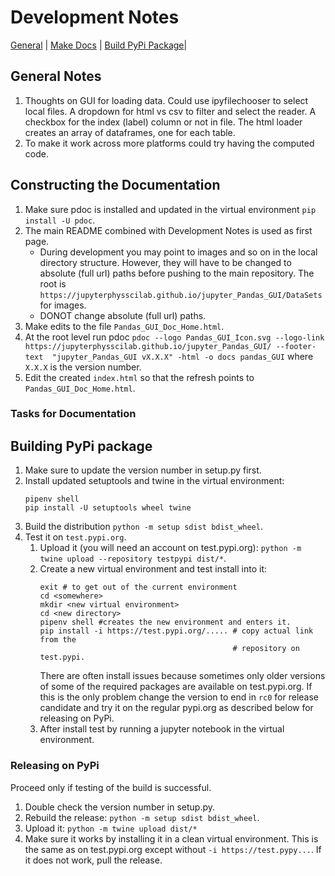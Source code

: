 # Development Notes

[General](#general-notes) | [Make Docs](#constructing-the-documentation) | 
[Build PyPi Package](#building-pypi-package)|
## General Notes
1. Thoughts on GUI for loading data. Could use ipyfilechooser to select 
   local files. A dropdown for html vs csv to filter and select the reader. 
   A checkbox for the index (label) column or not in file. The html loader 
   creates an array of dataframes, one for each table.
2. To make it work across more platforms could try having the computed code.

## Constructing the Documentation

1. Make sure pdoc is installed and updated in the virtual environment `pip 
   install -U pdoc`.
2. The main README combined with Development Notes is used as first page.
   * During development you may point to images and so on in the local
    directory structure. However, they will have to be changed to absolute 
     (full url) paths before pushing to the main repository. The root is 
     `https://jupyterphysscilab.github.io/jupyter_Pandas_GUI/DataSets` for 
     images.
   * DONOT change absolute (full url) paths.
3. Make edits to the file `Pandas_GUI_Doc_Home.html`.
4. At the root level run pdoc `pdoc --logo Pandas_GUI_Icon.svg --logo-link 
https://jupyterphysscilab.github.io/jupyter_Pandas_GUI/ --footer-text 
   "jupyter_Pandas_GUI vX.X.X" -html -o docs pandas_GUI` where `X.X.X` is the 
   version number.
5. Edit the created `index.html` so that the refresh points to 
   `Pandas_GUI_Doc_Home.html`.

### Tasks for Documentation

## Building PyPi package

1. Make sure to update the version number in setup.py first.
1. Install updated  setuptools and twine in the virtual environment:
   ```
   pipenv shell
   pip install -U setuptools wheel twine
   ```
1. Build the distribution `python -m setup sdist bdist_wheel`.
1. Test it on `test.pypi.org`.
    1. Upload it (you will need an account on test.pypi.org):
       `python -m twine upload --repository testpypi dist/*`.
    1. Create a new virtual environment and test install into it:
        ```
        exit # to get out of the current environment
        cd <somewhere>
        mkdir <new virtual environment>
        cd <new directory>
        pipenv shell #creates the new environment and enters it.
        pip install -i https://test.pypi.org/..... # copy actual link from the
                                                   # repository on test.pypi.
        ```
       There are often install issues because sometimes only older versions of
       some of the required packages are available on test.pypi.org. If this
       is the only problem change the version to end in `rc0` for release
       candidate and try it on the regular pypi.org as described below for
       releasing on PyPi.
    1. After install test by running a jupyter notebook in the virtual 
       environment.

### Releasing on PyPi

Proceed only if testing of the build is successful.

1. Double check the version number in setup.py.
1. Rebuild the release: `python -m setup sdist bdist_wheel`.
1. Upload it: `python -m twine upload dist/*`
1. Make sure it works by installing it in a clean virtual environment. This
   is the same as on test.pypi.org except without `-i https://test.pypy...`. If
   it does not work, pull the release.
